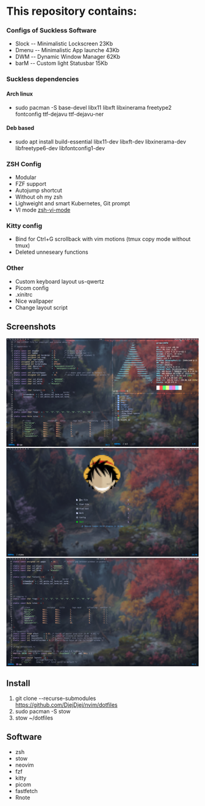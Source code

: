 # This repository contains:

### Configs of Suckless Software        
- Slock -- Minimalistic Lockscreen      23Kb
- Dmenu -- Minimalistic App launche     43Kb
- DWM   -- Dynamic Window Manager       62Kb
- barM  -- Custom light Statusbar       15Kb

### Suckless dependencies
#### Arch linux 
-    sudo pacman -S base-devel libx11 libxft libxinerama freetype2 fontconfig ttf-dejavu ttf-dejavu-ner

#### Deb based 
-    sudo apt install build-essential libx11-dev libxft-dev libxinerama-dev libfreetype6-dev libfontconfig1-dev


### ZSH Config
- Modular
- FZF support
- Autojump shortcut
- Without oh my zsh
- Lighweight and smart Kubernetes, Git prompt 
- VI mode [zsh-vi-mode](https://github.com/jeffreytse/zsh-vi-mode)

### Kitty config
- Bind for Ctrl+G scrollback with vim motions (tmux copy mode without tmux)
- Deleted unneseary functions

### Other
- Custom keyboard layout us-qwertz
- Picom config
- .xinitrc
- Nice wallpaper
- Change layout script

## Screenshots
 ![Screenshot](https://raw.githubusercontent.com/DjejDjej/dotfiles/refs/heads/main/images/terminals.png)
 ![Screenshot](https://raw.githubusercontent.com/DjejDjej/dotfiles/refs/heads/main/images/vim.png)
 ![Screenshot](https://raw.githubusercontent.com/DjejDjej/dotfiles/refs/heads/main/images/vimopen.png)

## Install
   1. git clone --recurse-submodules https://github.com/DjejDjej/nvim/dotfiles 
   2. sudo pacman -S stow
   3. stow ~/dotfiles
    
## Software
   - zsh
   - stow
   - neovim
   - fzf
   - kitty
   - picom
   - fastfetch
   - Rnote
